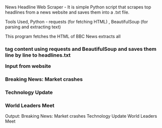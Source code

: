 News Headline Web Scraper - It is simple Python script that scrapes top headlines from a news website and saves them into a .txt file.

Tools Used,
Python - requests (for fetching HTML) , BeautifulSoup (for parsing and extracting text)

This program fetches the HTML of BBC News
extracts all <h3> tag content using requests and BeautifulSoup and
saves them line by line to headlines.txt

Input from website
<h3>Breaking News: Market crashes</h3>
<h3>     </h3>             
<h3>Technology Update</h3>
<h3></h3>                
<h3>World Leaders Meet</h3>

Output:
Breaking News: Market crashes
Technology Update
World Leaders Meet

